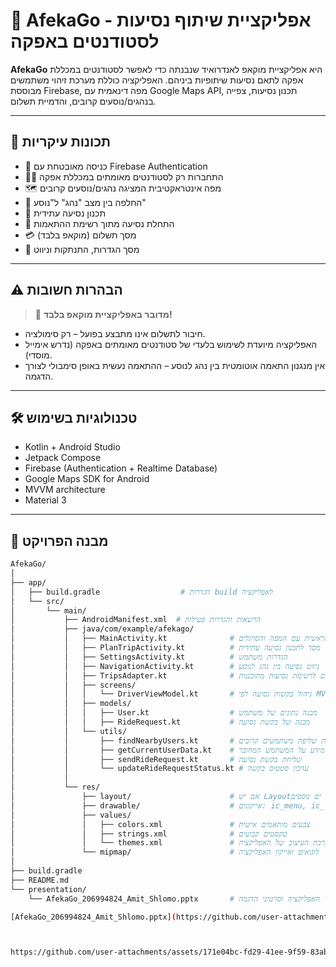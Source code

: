 # 🚗 AfekaGo - אפליקציית שיתוף נסיעות לסטודנטים באפקה

**AfekaGo** היא אפליקציית מוקאפ לאנדרואיד שנבנתה כדי לאפשר לסטודנטים במכללת אפקה לתאם נסיעות שיתופיות ביניהם. האפליקציה כוללת מערכת זיהוי משתמשים מבוססת Firebase, מפה דינאמית עם Google Maps API, תכנון נסיעות, צפייה בנהגים/נוסעים קרובים, והדמיית תשלום.

---

## 🎯 תכונות עיקריות

- 🔐 כניסה מאובטחת עם Firebase Authentication
- 🧑‍🎓 התחברות רק לסטודנטים מאומתים במכללת אפקה
- 🗺️ מפה אינטראקטיבית המציגה נהגים/נוסעים קרובים
- 👥 החלפה בין מצב "נהג" ל"נוסע"
- 📆 תכנון נסיעה עתידית
- 📍 התחלת נסיעה מתוך רשימת ההתאמות
- 💳 מסך תשלום (מוקאפ בלבד)
- 📑 מסך הגדרות, התנתקות וניווט

---

## ⚠️ הבהרות חשובות

> 🧪 **מדובר באפליקציית מוקאפ בלבד!**

- חיבור לתשלום אינו מתבצע בפועל – רק סימולציה.
- האפליקציה מיועדת לשימוש בלעדי של סטודנטים מאומתים באפקה (נדרש אימייל מוסדי).
- אין מנגנון התאמה אוטומטית בין נהג לנוסע – ההתאמה נעשית באופן סימבולי לצורך הדגמה.

---

## 🛠️ טכנולוגיות בשימוש

- Kotlin + Android Studio
- Jetpack Compose
- Firebase (Authentication + Realtime Database)
- Google Maps SDK for Android
- MVVM architecture
- Material 3

---

## 📁 מבנה הפרויקט

```bash
AfekaGo/
│
├── app/
│   ├── build.gradle                  # הגדרות build לאפליקציה
│   └── src/
│       └── main/
│           ├── AndroidManifest.xml  # הרשאות והגדרות פעילות
│           ├── java/com/example/afekago/
│           │   ├── MainActivity.kt              # הפעילות הראשית עם המפה והסרגלים
│           │   ├── PlanTripActivity.kt          # מסך לתכנון נסיעה עתידית
│           │   ├── SettingsActivity.kt          # הגדרות משתמש
│           │   ├── NavigationActivity.kt        # ניווט נסיעה בין נהג לנוסע
│           │   ├── TripsAdapter.kt              # מתאם לרשימת נסיעות מתוכננות
│           │   ├── screens/
│           │   │   └── DriverViewModel.kt       # ניהול בקשות נסיעה לפי MVVM
│           │   ├── models/
│           │   │   ├── User.kt                  # מבנה נתונים של משתמש
│           │   │   ├── RideRequest.kt           # מבנה של בקשת נסיעה
│           │   └── utils/
│           │       ├── findNearbyUsers.kt       # פונקציית שליפת משתמשים קרובים
│           │       ├── getCurrentUserData.kt    # שליפת מידע על המשתמש המחובר
│           │       ├── sendRideRequest.kt       # שליחת בקשת נסיעה
│           │       └── updateRideRequestStatus.kt # עדכון סטטוס בקשה
│           │
│           └── res/
│               ├── layout/                      # אם יש Layoutים נוספים
│               ├── drawable/                    # אייקונים: ic_menu, ic_logout, ic_calendar, וכו'
│               ├── values/
│               │   ├── colors.xml               # צבעים מותאמים אישית
│               │   ├── strings.xml              # טקסטים קבועים
│               │   └── themes.xml               # ערכת העיצוב של האפליקציה
│               └── mipmap/                      # לוגואים ואייקון האפליקציה
│
├── build.gradle
├── README.md
└── presentation/
    └── AfekaGo_206994824_Amit_Shlomo.pptx       # מצגת הסבר עם תיעוד האפליקציה וסרטוני הדגמה

[AfekaGo_206994824_Amit_Shlomo.pptx](https://github.com/user-attachments/files/19405950/AfekaGo_206994824_Amit_Shlomo.pptx)



https://github.com/user-attachments/assets/171e04bc-fd29-41ee-9f59-83ab78726af7





